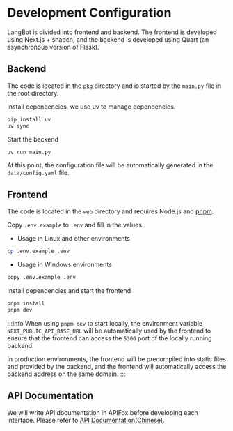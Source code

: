 # Development Configuration

LangBot is divided into frontend and backend. The frontend is developed using Next.js + shadcn, and the backend is developed using Quart (an asynchronous version of Flask).

## Backend

The code is located in the `pkg` directory and is started by the `main.py` file in the root directory.

Install dependencies, we use uv to manage dependencies.

```bash
pip install uv
uv sync
```

Start the backend

```bash
uv run main.py
```

At this point, the configuration file will be automatically generated in the `data/config.yaml` file.

## Frontend

The code is located in the `web` directory and requires Node.js and [pnpm](https://pnpm.io/installation).

Copy `.env.example` to `.env` and fill in the values.

- Usage in Linux and other environments

```bash
cp .env.example .env
```

-  Usage in Windows environments

```bash
copy .env.example .env
```

Install dependencies and start the frontend

```bash
pnpm install
pnpm dev
```

:::info
When using `pnpm dev` to start locally, the environment variable `NEXT_PUBLIC_API_BASE_URL` will be automatically used by the frontend to ensure that the frontend can access the `5300` port of the locally running backend.

In production environments, the frontend will be precompiled into static files and provided by the backend, and the frontend will automatically access the backend address on the same domain.
:::

## API Documentation

We will write API documentation in APIFox before developing each interface. Please refer to [API Documentation(Chinese)](https://ok52vhsenr.apifox.cn/).
